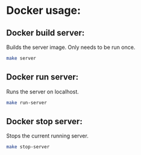 # Docker usage:

## Docker build server:
Builds the server image. Only needs to be run once.
```bash
make server
```

## Docker run server:
Runs the server on localhost.
```bash
make run-server
```

## Docker stop server:
Stops the current running server.
```bash
make stop-server
```